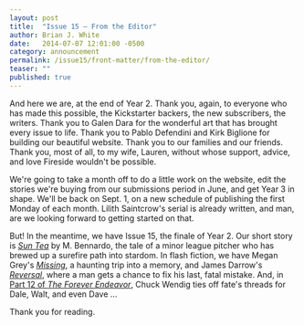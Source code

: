 ```yaml
---
layout: post
title:  "Issue 15 — From the Editor"
author: Brian J. White
date:   2014-07-07 12:01:00 -0500
category: announcement
permalink: /issue15/front-matter/from-the-editor/
teaser: ""
published: true
---
```


And here we are, at the end of Year 2. Thank you, again, to everyone who has made this possible, the Kickstarter backers, the new subscribers, the writers. Thank you to Galen Dara for the wonderful art that has brought every issue to life. Thank you to Pablo Defendini and Kirk Biglione for building our beautiful website. Thank you to our families and our friends. Thank you, most of all, to my wife, Lauren, without whose support, advice, and love Fireside wouldn't be possible.

We're going to take a month off to do a little work on the website, edit the stories we're buying from our submissions period in June, and get Year 3 in shape. We'll be back on Sept. 1, on a new schedule of publishing the first Monday of each month. Lilith Saintcrow's serial is already written, and man, are we looking forward to getting started on that.

But! In the meantime, we have Issue 15, the finale of Year 2. Our short story is [_Sun Tea_](/issue15/chapter/sun-tea/) by M. Bennardo, the tale of a minor league pitcher who has brewed up a surefire path into stardom. In flash fiction, we have Megan Grey's [_Missing_](/issue15/chapter/missing/), a haunting trip into a memory, and James Darrow's [_Reversal_](/issue15/chapter/reversal/), where a man gets a chance to fix his last, fatal mistake. And, in [Part 12 of _The Forever Endeavor_](/issue15/chapter/the-forever-endeavor-part-twelve/), Chuck Wendig ties off fate's threads for Dale, Walt, and even Dave …

Thank you for reading.

